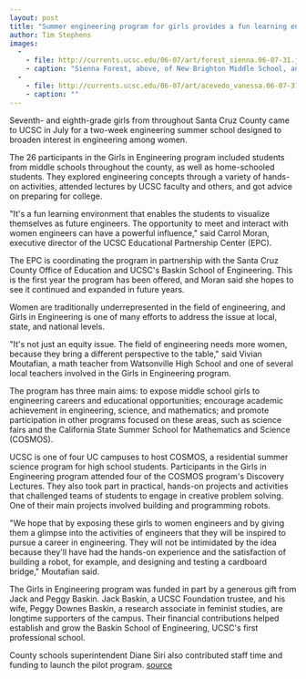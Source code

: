 ```yaml
---
layout: post
title: "Summer engineering program for girls provides a fun learning environment"
author: Tim Stephens 
images:
  -
    - file: http://currents.ucsc.edu/06-07/art/forest_sienna.06-07-31.jpg
    - caption: "Sienna Forest, above, of New Brighton Middle School, and Vanessa Acevedo of Pajaro Middle School with the robots they built as part of the Girls in Engineering program Photos: Tim Stephens"
  -
    - file: http://currents.ucsc.edu/06-07/art/acevedo_vanessa.06-07-31.jpg
    - caption: ""
---
```


Seventh- and eighth-grade girls from throughout Santa Cruz County came to UCSC in July for a two-week engineering summer school designed to broaden interest in engineering among women.

The 26 participants in the Girls in Engineering program included students from middle schools throughout the county, as well as home-schooled students. They explored engineering concepts through a variety of hands-on activities, attended lectures by UCSC faculty and others, and got advice on preparing for college.

"It's a fun learning environment that enables the students to visualize themselves as future engineers. The opportunity to meet and interact with women engineers can have a powerful influence," said Carrol Moran, executive director of the UCSC Educational Partnership Center (EPC).

The EPC is coordinating the program in partnership with the Santa Cruz County Office of Education and UCSC's Baskin School of Engineering. This is the first year the program has been offered, and Moran said she hopes to see it continued and expanded in future years.

Women are traditionally underrepresented in the field of engineering, and Girls in Engineering is one of many efforts to address the issue at local, state, and national levels.

"It's not just an equity issue. The field of engineering needs more women, because they bring a different perspective to the table," said Vivian Moutafian, a math teacher from Watsonville High School and one of several local teachers involved in the Girls in Engineering program.

The program has three main aims: to expose middle school girls to engineering careers and educational opportunities; encourage academic achievement in engineering, science, and mathematics; and promote participation in other programs focused on these areas, such as science fairs and the California State Summer School for Mathematics and Science (COSMOS).

UCSC is one of four UC campuses to host COSMOS, a residential summer science program for high school students. Participants in the Girls in Engineering program attended four of the COSMOS program's Discovery Lectures. They also took part in practical, hands-on projects and activities that challenged teams of students to engage in creative problem solving. One of their main projects involved building and programming robots.

"We hope that by exposing these girls to women engineers and by giving them a glimpse into the activities of engineers that they will be inspired to pursue a career in engineering. They will not be intimidated by the idea because they'll have had the hands-on experience and the satisfaction of building a robot, for example, and designing and testing a cardboard bridge," Moutafian said.

The Girls in Engineering program was funded in part by a generous gift from Jack and Peggy Baskin. Jack Baskin, a UCSC Foundation trustee, and his wife, Peggy Downes Baskin, a research associate in feminist studies, are longtime supporters of the campus. Their financial contributions helped establish and grow the Baskin School of Engineering, UCSC's first professional school.

County schools superintendent Diane Siri also contributed staff time and funding to launch the pilot program.
[source](http://www1.ucsc.edu/currents/06-07/07-31/girls.asp "Permalink to girls")
